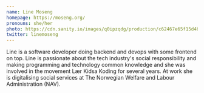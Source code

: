 ```yaml
---
name: Line Moseng
homepage: https://moseng.org/
pronouns: she/her
photo: https://cdn.sanity.io/images/q0ipzqdg/production/c62467e65f15d4bff3268599022ad6c73da4235f-2824x2580.png
twitter: linemoseng
---
```


Line is a software developer doing backend and devops with some frontend on top. Line is passionate about the tech industry's social responsibility and making programming and technology common knowledge and she was involved in the movement Lær Kidsa Koding for several years. At work she is digitalising social services at The Norwegian Welfare and Labour Administration (NAV).